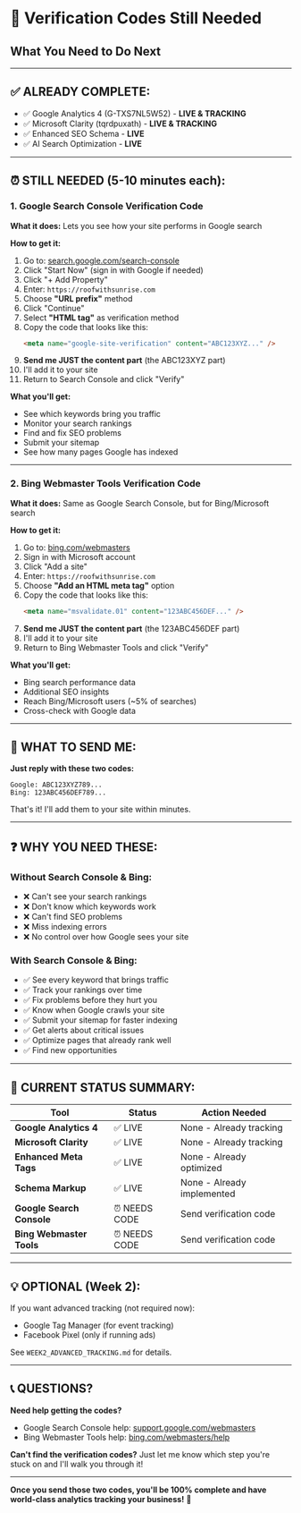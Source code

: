 # 🔑 Verification Codes Still Needed
## What You Need to Do Next

---

## ✅ ALREADY COMPLETE:
- ✅ Google Analytics 4 (G-TXS7NL5W52) - **LIVE & TRACKING**
- ✅ Microsoft Clarity (tqrdpuxath) - **LIVE & TRACKING**
- ✅ Enhanced SEO Schema - **LIVE**
- ✅ AI Search Optimization - **LIVE**

---

## ⏰ STILL NEEDED (5-10 minutes each):

### 1. Google Search Console Verification Code

**What it does:** Lets you see how your site performs in Google search

**How to get it:**

1. Go to: [search.google.com/search-console](https://search.google.com/search-console)
2. Click "Start Now" (sign in with Google if needed)
3. Click "+ Add Property"
4. Enter: `https://roofwithsunrise.com`
5. Choose **"URL prefix"** method
6. Click "Continue"
7. Select **"HTML tag"** as verification method
8. Copy the code that looks like this:
   ```html
   <meta name="google-site-verification" content="ABC123XYZ..." />
   ```
9. **Send me JUST the content part** (the ABC123XYZ part)
10. I'll add it to your site
11. Return to Search Console and click "Verify"

**What you'll get:**
- See which keywords bring you traffic
- Monitor your search rankings
- Find and fix SEO problems
- Submit your sitemap
- See how many pages Google has indexed

---

### 2. Bing Webmaster Tools Verification Code

**What it does:** Same as Google Search Console, but for Bing/Microsoft search

**How to get it:**

1. Go to: [bing.com/webmasters](https://www.bing.com/webmasters)
2. Sign in with Microsoft account
3. Click "Add a site"
4. Enter: `https://roofwithsunrise.com`
5. Choose **"Add an HTML meta tag"** option
6. Copy the code that looks like this:
   ```html
   <meta name="msvalidate.01" content="123ABC456DEF..." />
   ```
7. **Send me JUST the content part** (the 123ABC456DEF part)
8. I'll add it to your site
9. Return to Bing Webmaster Tools and click "Verify"

**What you'll get:**
- Bing search performance data
- Additional SEO insights
- Reach Bing/Microsoft users (~5% of searches)
- Cross-check with Google data

---

## 📧 WHAT TO SEND ME:

**Just reply with these two codes:**

```
Google: ABC123XYZ789...
Bing: 123ABC456DEF789...
```

That's it! I'll add them to your site within minutes.

---

## ❓ WHY YOU NEED THESE:

### Without Search Console & Bing:
- ❌ Can't see your search rankings
- ❌ Don't know which keywords work
- ❌ Can't find SEO problems
- ❌ Miss indexing errors
- ❌ No control over how Google sees your site

### With Search Console & Bing:
- ✅ See every keyword that brings traffic
- ✅ Track your rankings over time
- ✅ Fix problems before they hurt you
- ✅ Know when Google crawls your site
- ✅ Submit your sitemap for faster indexing
- ✅ Get alerts about critical issues
- ✅ Optimize pages that already rank well
- ✅ Find new opportunities

---

## 🎯 CURRENT STATUS SUMMARY:

| Tool | Status | Action Needed |
|------|--------|---------------|
| **Google Analytics 4** | ✅ LIVE | None - Already tracking |
| **Microsoft Clarity** | ✅ LIVE | None - Already tracking |
| **Enhanced Meta Tags** | ✅ LIVE | None - Already optimized |
| **Schema Markup** | ✅ LIVE | None - Already implemented |
| **Google Search Console** | ⏰ NEEDS CODE | Send verification code |
| **Bing Webmaster Tools** | ⏰ NEEDS CODE | Send verification code |

---

## 💡 OPTIONAL (Week 2):

If you want advanced tracking (not required now):
- Google Tag Manager (for event tracking)
- Facebook Pixel (only if running ads)

See `WEEK2_ADVANCED_TRACKING.md` for details.

---

## 📞 QUESTIONS?

**Need help getting the codes?**
- Google Search Console help: [support.google.com/webmasters](https://support.google.com/webmasters/answer/9008080)
- Bing Webmaster Tools help: [bing.com/webmasters/help](https://www.bing.com/webmasters/help/)

**Can't find the verification codes?**
Just let me know which step you're stuck on and I'll walk you through it!

---

**Once you send those two codes, you'll be 100% complete and have world-class analytics tracking your business!** 🎉

